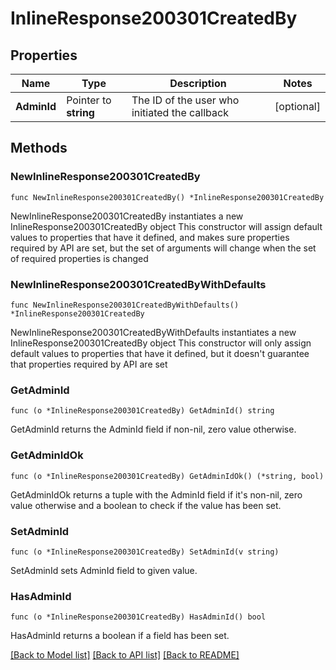 # InlineResponse200301CreatedBy

## Properties

Name | Type | Description | Notes
------------ | ------------- | ------------- | -------------
**AdminId** | Pointer to **string** | The ID of the user who initiated the callback | [optional] 

## Methods

### NewInlineResponse200301CreatedBy

`func NewInlineResponse200301CreatedBy() *InlineResponse200301CreatedBy`

NewInlineResponse200301CreatedBy instantiates a new InlineResponse200301CreatedBy object
This constructor will assign default values to properties that have it defined,
and makes sure properties required by API are set, but the set of arguments
will change when the set of required properties is changed

### NewInlineResponse200301CreatedByWithDefaults

`func NewInlineResponse200301CreatedByWithDefaults() *InlineResponse200301CreatedBy`

NewInlineResponse200301CreatedByWithDefaults instantiates a new InlineResponse200301CreatedBy object
This constructor will only assign default values to properties that have it defined,
but it doesn't guarantee that properties required by API are set

### GetAdminId

`func (o *InlineResponse200301CreatedBy) GetAdminId() string`

GetAdminId returns the AdminId field if non-nil, zero value otherwise.

### GetAdminIdOk

`func (o *InlineResponse200301CreatedBy) GetAdminIdOk() (*string, bool)`

GetAdminIdOk returns a tuple with the AdminId field if it's non-nil, zero value otherwise
and a boolean to check if the value has been set.

### SetAdminId

`func (o *InlineResponse200301CreatedBy) SetAdminId(v string)`

SetAdminId sets AdminId field to given value.

### HasAdminId

`func (o *InlineResponse200301CreatedBy) HasAdminId() bool`

HasAdminId returns a boolean if a field has been set.


[[Back to Model list]](../README.md#documentation-for-models) [[Back to API list]](../README.md#documentation-for-api-endpoints) [[Back to README]](../README.md)


